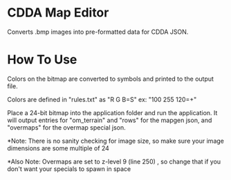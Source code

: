 # CDDA Map Editor

Converts .bmp images into pre-formatted data for CDDA JSON.

# How To Use
Colors on the bitmap are converted to symbols and printed to the output file.

Colors are defined in "rules.txt" as "R G B=S" ex: "100 255 120=+"

Place a 24-bit bitmap into the application folder and run the application.
It will output entries for "om_terrain" and "rows" for the mapgen json, and "overmaps" for the overmap special json.

*Note: There is no sanity checking for image size, so make sure your image dimensions are some multiple of 24

*Also Note: Overmaps are set to z-level 9 (line 250) , so change that if you don't want your specials to spawn in space
